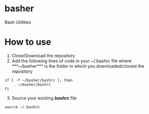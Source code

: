 # basher
Bash Utilities


# How to use
1. Clone/Download the repository
2. Add the following lines of code in your ~/.bashrc file 
where ***~/basher*** is the folder in which you downloaded/cloned the repository

```
if [ -f ~/basher/bashrc ]; then
    . ~/basher/bashrc
fi
```
3. Source your existing ***bashrc*** file 
```
source ~/.bashrc
```


